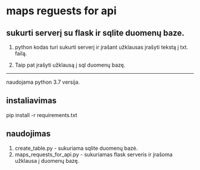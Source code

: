 # maps reguests for api
## sukurti serverį su flask ir sqlite duomenų baze.

1. python kodas turi sukurti serverį ir įrašant užklausas įrašyti tekstą į txt. failą.

2. Taip pat įrašyti užklausą į sql duomenų bazę.

*********
naudojama python 3.7 versija.

## instaliavimas
pip install -r requirements.txt

## naudojimas
1. create_table.py - sukuriama sqlite duomenų bazė.
2. maps_requests_for_api.py - sukuriamas flask serveris ir įrašoma užklausa į duomenų bazę.
